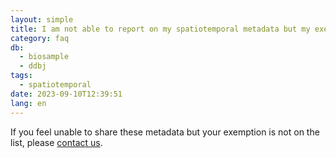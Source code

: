 ```yaml
---
layout: simple
title: I am not able to report on my spatiotemporal metadata but my exemption reason is not on the list - what should I do?
category: faq
db:
  - biosample
  - ddbj
tags:
  - spatiotemporal
date: 2023-09-10T12:39:51
lang: en
---
```


If you feel unable to share these metadata but your exemption is not on the list, please [contact us](/contact-ddbj-e.html).
